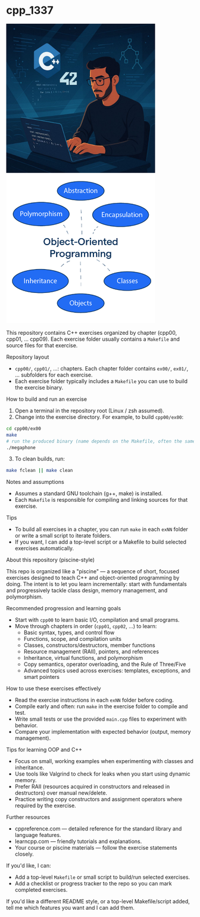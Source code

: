 # cpp_1337

<img src="/include/cpp.jpeg" width="400">

<img src="/include/oop.png" width="400">

This repository contains C++ exercises organized by chapter (cpp00, cpp01, ... cpp09). Each exercise folder usually contains a `Makefile` and source files for that exercise.

Repository layout

- `cpp00/`, `cpp01/`, ...: chapters. Each chapter folder contains `ex00/`, `ex01/`, ... subfolders for each exercise.
- Each exercise folder typically includes a `Makefile` you can use to build the exercise binary.

How to build and run an exercise

1. Open a terminal in the repository root (Linux / zsh assumed).
2. Change into the exercise directory. For example, to build `cpp00/ex00`:

```bash
cd cpp00/ex00
make
# run the produced binary (name depends on the Makefile, often the same as the folder)
./megaphone
```

3. To clean builds, run:

```bash
make fclean || make clean
```

Notes and assumptions

- Assumes a standard GNU toolchain (g++, make) is installed.
- Each `Makefile` is responsible for compiling and linking sources for that exercise.

Tips

- To build all exercises in a chapter, you can run `make` in each `exNN` folder or write a small script to iterate folders.
- If you want, I can add a top-level script or a Makefile to build selected exercises automatically.

About this repository (piscine-style)

This repo is organized like a "piscine" — a sequence of short, focused exercises designed to teach C++ and object-oriented programming by doing. The intent is to let you learn incrementally: start with fundamentals and progressively tackle class design, memory management, and polymorphism.

Recommended progression and learning goals

- Start with `cpp00` to learn basic I/O, compilation and small programs.
- Move through chapters in order (`cpp01`, `cpp02`, ...) to learn:
	- Basic syntax, types, and control flow
	- Functions, scope, and compilation units
	- Classes, constructors/destructors, member functions
	- Resource management (RAII), pointers, and references
	- Inheritance, virtual functions, and polymorphism
	- Copy semantics, operator overloading, and the Rule of Three/Five
	- Advanced topics used across exercises: templates, exceptions, and smart pointers

How to use these exercises effectively

- Read the exercise instructions in each `exNN` folder before coding.
- Compile early and often: run `make` in the exercise folder to compile and test.
- Write small tests or use the provided `main.cpp` files to experiment with behavior.
- Compare your implementation with expected behavior (output, memory management).

Tips for learning OOP and C++

- Focus on small, working examples when experimenting with classes and inheritance.
- Use tools like Valgrind to check for leaks when you start using dynamic memory.
- Prefer RAII (resources acquired in constructors and released in destructors) over manual new/delete.
- Practice writing copy constructors and assignment operators where required by the exercise.

Further resources

- cppreference.com — detailed reference for the standard library and language features.
- learncpp.com — friendly tutorials and explanations.
- Your course or piscine materials — follow the exercise statements closely.

If you'd like, I can:

- Add a top-level `Makefile` or small script to build/run selected exercises.
- Add a checklist or progress tracker to the repo so you can mark completed exercises.

If you'd like a different README style, or a top-level Makefile/script added, tell me which features you want and I can add them.